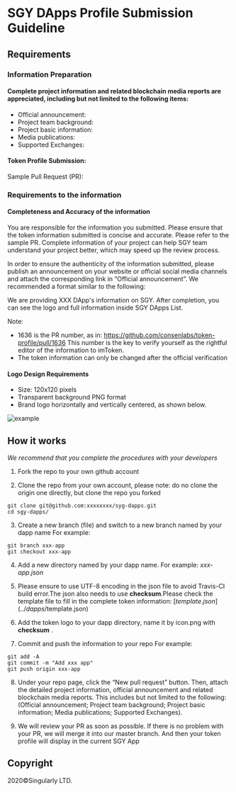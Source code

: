 # SGY DApps Profile Submission Guideline

## Requirements
### Information Preparation
#### Complete project information and related blockchain media reports are appreciated, including but not limited to the following items:

- Official announcement: 
- Project team background:
- Project basic information:
- Media publications:
- Supported Exchanges:

#### Token Profile Submission:
Sample Pull Request (PR): 


### Requirements to the information
#### Completeness and Accuracy of the information
You are responsible for the information you submitted. Please ensure that the token information submitted is concise and accurate. Please refer to the sample PR. Complete information of your project can help SGY team understand your project better, which may speed up the review process. 

In order to ensure the authenticity of the information submitted, please publish an announcement on your website or official social media channels and attach the corresponding link in “Official announcement”. We recommended a format similar to the following:

We are providing XXX DApp's information on SGY. After completion, you can see the logo and full information inside SGY DApps List.

Note:
- 1636 is the PR number, as in: https://github.com/consenlabs/token-profile/pull/1636 
This number is the key to verify yourself as the rightful editor of the information to imToken.
- The token information can only be changed after the official verification

#### Logo Design Requirements
- Size: 120x120 pixels
- Transparent background PNG format
- Brand logo horizontally and vertically centered, as shown below.

![example](./logo.png)


## How it works
*We recommend that you complete the procedures with your developers*

1. Fork the repo to your own github account


2. Clone the repo from your own account, please note: do no clone the origin one directly, but clone the repo you forked
```
git clone git@github.com:xxxxxxxx/syg-dapps.git
cd sgy-dapps/
```


3. Create a new branch (file) and switch to a new branch named by your dapp name
  For example:
```
git branch xxx-app
git checkout xxx-app
```


4. Add a new directory named by your dapp name. 
  For example:
  *xxx-app.json* 


5. Please ensure to use UTF-8 encoding in the json file to avoid Travis-CI build error.The json also needs to use **checksum**.Please check the template file to fill in the complete token information: [$template.json](../dapps/$template.json)


6. Add the token logo to your dapp directory, name it by icon.png with **checksum** .

7. Commit and push the information to your repo
  For example:
```
git add -A
git commit -m "Add xxx app"
git push origin xxx-app
```


8. Under your repo page, click the “New pull request” button. Then, attach the detailed  project information, official announcement and related blockchain media reports. This includes but not limited to the following: (Official announcement; Project team background; Project basic information; Media publications; Supported Exchanges).

9. We will review your PR as soon as possible. If there is no problem with your PR, we will merge it into our master branch. And then your token profile will display in the current SGY App


## Copyright

2020&copy;Singularly LTD.
